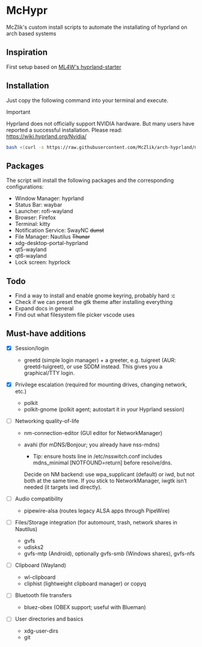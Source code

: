 # McHypr
McZlik's custom install scripts to automate the installating of hyprland on arch based systems

## Inspiration
First setup based on [ML4W's hyprland-starter](https://github.com/mylinuxforwork/hyprland-starter/tree/1.0.1)

## Installation
Just copy the following command into your terminal and execute.

> [!IMPORTANT]
> Hyprland does not officially support NVIDIA hardware. But many users have reported a successful installation. Please read: https://wiki.hyprland.org/Nvidia/

``` bash
bash <(curl -s https://raw.githubusercontent.com/McZlik/arch-hyprland/main/setup.sh)
```

## Packages

The script will install the following packages and the corresponding configurations:

* Window Manager: hyprland
* Status Bar: waybar
* Launcher: rofi-wayland
* Browser: Firefox
* Terminal: kitty
* Notification Service: SwayNC ~~dunst~~
* File Manager: Nautilus ~~Thunar~~
* xdg-desktop-portal-hyprland
* qt5-wayland
* qt6-wayland
* Lock screen: hyprlock

## Todo
- Find a way to install and enable gnome keyring, probably hard :c
- Check if we can preset the gtk theme after installing everything
- Expand docs in general
- Find out what filesystem file picker vscode uses

## Must-have additions
- [x] Session/login
    - greetd (simple login manager) + a greeter, e.g. tuigreet (AUR: greetd-tuigreet), or use SDDM instead. This gives you a graphical/TTY login.

- [x] Privilege escalation (required for mounting drives, changing network, etc.)
    - polkit
    - polkit-gnome (polkit agent; autostart it in your Hyprland session)

- [ ] Networking quality-of-life
  - nm-connection-editor (GUI editor for NetworkManager)
  - avahi (for mDNS/Bonjour; you already have nss-mdns)
    - Tip: ensure hosts line in /etc/nsswitch.conf includes mdns_minimal [NOTFOUND=return] before resolve/dns.
    
    Decide on NM backend: use wpa_supplicant (default) or iwd, but not both at the same time. If you stick to NetworkManager, iwgtk isn’t needed (it targets iwd directly).

- [ ] Audio compatibility
  - pipewire-alsa (routes legacy ALSA apps through PipeWire)

- [ ] Files/Storage integration (for automount, trash, network shares in Nautilus)
  - gvfs
  - udisks2
  - gvfs-mtp (Android), optionally gvfs-smb (Windows shares), gvfs-nfs

- [ ] Clipboard (Wayland)
  - wl-clipboard
  - cliphist (lightweight clipboard manager) or copyq

- [ ] Bluetooth file transfers
  - bluez-obex (OBEX support; useful with Blueman)

- [ ] User directories and basics
  - xdg-user-dirs
  - git
